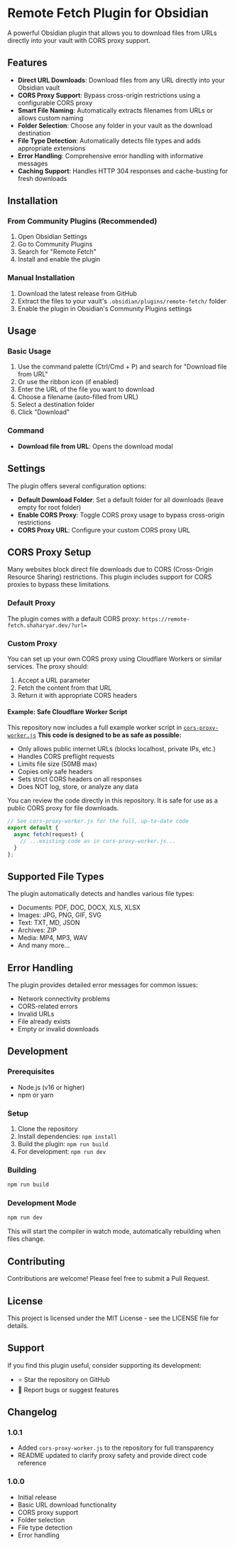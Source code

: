 # Remote Fetch Plugin for Obsidian

A powerful Obsidian plugin that allows you to download files from URLs directly into your vault with CORS proxy support.

## Features

- **Direct URL Downloads**: Download files from any URL directly into your Obsidian vault
- **CORS Proxy Support**: Bypass cross-origin restrictions using a configurable CORS proxy
- **Smart File Naming**: Automatically extracts filenames from URLs or allows custom naming
- **Folder Selection**: Choose any folder in your vault as the download destination
- **File Type Detection**: Automatically detects file types and adds appropriate extensions
- **Error Handling**: Comprehensive error handling with informative messages
- **Caching Support**: Handles HTTP 304 responses and cache-busting for fresh downloads

## Installation

### From Community Plugins (Recommended)
1. Open Obsidian Settings
2. Go to Community Plugins
3. Search for "Remote Fetch"
4. Install and enable the plugin

### Manual Installation
1. Download the latest release from GitHub
2. Extract the files to your vault's `.obsidian/plugins/remote-fetch/` folder
3. Enable the plugin in Obsidian's Community Plugins settings

## Usage

### Basic Usage
1. Use the command palette (Ctrl/Cmd + P) and search for "Download file from URL"
2. Or use the ribbon icon (if enabled)
3. Enter the URL of the file you want to download
4. Choose a filename (auto-filled from URL)
5. Select a destination folder
6. Click "Download"

### Command
- **Download file from URL**: Opens the download modal

## Settings

The plugin offers several configuration options:

- **Default Download Folder**: Set a default folder for all downloads (leave empty for root folder)
- **Enable CORS Proxy**: Toggle CORS proxy usage to bypass cross-origin restrictions
- **CORS Proxy URL**: Configure your custom CORS proxy URL

## CORS Proxy Setup

Many websites block direct file downloads due to CORS (Cross-Origin Resource Sharing) restrictions. This plugin includes support for CORS proxies to bypass these limitations.

### Default Proxy
The plugin comes with a default CORS proxy: `https://remote-fetch.shaharyar.dev/?url=`


### Custom Proxy
You can set up your own CORS proxy using Cloudflare Workers or similar services. The proxy should:
1. Accept a URL parameter
2. Fetch the content from that URL
3. Return it with appropriate CORS headers

#### Example: Safe Cloudflare Worker Script

This repository now includes a full example worker script in [`cors-proxy-worker.js`](./cors-proxy-worker.js) **This code is designed to be as safe as possible:**

- Only allows public internet URLs (blocks localhost, private IPs, etc.)
- Handles CORS preflight requests
- Limits file size (50MB max)
- Copies only safe headers
- Sets strict CORS headers on all responses
- Does NOT log, store, or analyze any data

You can review the code directly in this repository. It is safe for use as a public CORS proxy for file downloads.

```javascript
// See cors-proxy-worker.js for the full, up-to-date code
export default {
  async fetch(request) {
    // ...existing code as in cors-proxy-worker.js...
  }
};
```


## Supported File Types

The plugin automatically detects and handles various file types:
- Documents: PDF, DOC, DOCX, XLS, XLSX
- Images: JPG, PNG, GIF, SVG
- Text: TXT, MD, JSON
- Archives: ZIP
- Media: MP4, MP3, WAV
- And many more...

## Error Handling

The plugin provides detailed error messages for common issues:
- Network connectivity problems
- CORS-related errors
- Invalid URLs
- File already exists
- Empty or invalid downloads

## Development

### Prerequisites
- Node.js (v16 or higher)
- npm or yarn

### Setup
1. Clone the repository
2. Install dependencies: `npm install`
3. Build the plugin: `npm run build`
4. For development: `npm run dev`

### Building
```bash
npm run build
```

### Development Mode
```bash
npm run dev
```

This will start the compiler in watch mode, automatically rebuilding when files change.

## Contributing

Contributions are welcome! Please feel free to submit a Pull Request.

## License

This project is licensed under the MIT License - see the LICENSE file for details.

## Support

If you find this plugin useful, consider supporting its development:
- ⭐ Star the repository on GitHub
- 🐛 Report bugs or suggest features

## Changelog

### 1.0.1
- Added `cors-proxy-worker.js` to the repository for full transparency
- README updated to clarify proxy safety and provide direct code reference

### 1.0.0
- Initial release
- Basic URL download functionality
- CORS proxy support
- Folder selection
- File type detection
- Error handling
